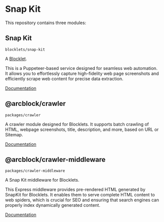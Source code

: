 # Snap Kit

This repository contains three modules:

## Snap Kit

`blocklets/snap-kit`

A [Blocklet](https://www.arcblock.io/en).

This is a Puppeteer-based service designed for seamless web automation. It allows you to effortlessly capture high-fidelity web page screenshots and efficiently scrape web content for precise data extraction.

[Documentation](https://github.com/blocklet/snap-kit/blob/master/blocklets/snap-kit/blocklet.md)

## @arcblock/crawler

`packages/crawler`

A crawler module designed for Blocklets. It supports batch crawling of HTML, webpage screenshots, title, description, and more, based on URL or Sitemap.

[Documentation](https://github.com/blocklet/snap-kit/blob/master/packages/crawler/README.md)

## @arcblock/crawler-middleware

`packages/crawler-middleware`

A Snap Kit middleware for Blocklets.

This Express middleware provides pre-rendered HTML generated by SnapKit for Blocklets. It enables them to serve complete HTML content to web spiders, which is crucial for SEO and ensuring that search engines can properly index dynamically generated content.

[Documentation](https://github.com/blocklet/snap-kit/blob/master/packages/middleware/README.md)

